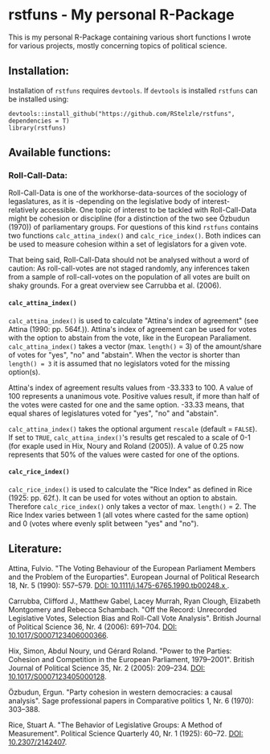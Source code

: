 # rstfuns - My personal R-Package

This is my personal R-Package containing various short functions I wrote for various projects, mostly concerning topics of political science.

## Installation:

Installation of `rstfuns` requires `devtools`. If `devtools` is installed `rstfuns` can be installed using:

```
devtools::install_github("https://github.com/RStelzle/rstfuns", dependencies = T)
library(rstfuns)
```

## Available functions:

### Roll-Call-Data:

Roll-Call-Data is one of the workhorse-data-sources of the sociology of legaslatures, as it is -depending on the legislative body of interest- relatively accessible. One topic of interest to be tackled with Roll-Call-Data might be cohesion or discipline (for a distinction of the two see Özbudun (1970)) of parliamentary groups. For questions of this kind `rstfuns` contains two functions `calc_attina_index()` and `calc_rice_index()`. Both indices can be used to measure cohesion within a set of legislators for a given vote.

That being said, Roll-Call-Data should not be analysed without a word of caution: As roll-call-votes are not staged randomly, any inferences taken from a sample of roll-call-votes on the population of all votes are built on shaky grounds. For a great overview see Carrubba et al. (2006).

#### `calc_attina_index()`

`calc_attina_index()` is used to calculate "Attina's index of agreement" (see Attina (1990: pp. 564f.)). Attina's index of agreement can be used for votes with the option to abstain from the vote, like in the European Paraliament. `calc_attina_index()` takes a vector (max. `length()` = 3) of the amount/share of votes for "yes", "no" and "abstain". When the vector is shorter than `length() = 3`  it is assumed that no legislators voted for the missing option(s).

Attina's index of agreement results values from -33.333 to 100. A value of 100 represents a unanimous vote. Positive values result, if more than half of the votes were casted for one and the same option. -33.33 means, that equal shares of legislatures voted for "yes", "no" and "abstain".

`calc_attina_index()` takes the optional argument `rescale` (default = `FALSE`). If set to `TRUE`, `calc_attina_index()`'s results get rescaled to a scale of 0-1 (for exaple used in Hix, Noury and Roland (2005)). A value of 0.25 now represents that 50% of the values were casted for one of the options.

#### `calc_rice_index()`
`calc_rice_index()` is used to calculate the "Rice Index" as defined in Rice (1925: pp. 62f.). It can be used for votes without an option to abstain. Therefore `calc_rice_index()` only takes a vector of max. `length()` = 2. The Rice Index varies between 1 (all votes where casted for the same option) and 0 (votes where evenly split between "yes" and "no").


## Literature:


Attina, Fulvio. "The Voting Behaviour of the European Parliament Members and the Problem of the Europarties". European Journal of Political Research 18, Nr. 5 (1990): 557–579. [DOI: 10.1111/j.1475-6765.1990.tb00248.x ](doi.org/10.1111/j.1475-6765.1990.tb00248.x).

Carrubba, Clifford J., Matthew Gabel, Lacey Murrah, Ryan Clough, Elizabeth Montgomery and Rebecca Schambach. "Off the Record: Unrecorded Legislative Votes, Selection Bias and Roll-Call Vote Analysis". British Journal of Political Science 36, Nr. 4 (2006): 691–704. [DOI: 10.1017/S0007123406000366](doi.org/10.1017/S0007123406000366).


Hix, Simon, Abdul Noury, und Gérard Roland. "Power to the Parties: Cohesion and Competition in the European Parliament, 1979–2001". British Journal of Political Science 35, Nr. 2 (2005): 209–234. [DOI: 10.1017/S0007123405000128](doi.org/10.1017/S0007123405000128).

Özbudun, Ergun. "Party cohesion in western democracies: a causal analysis". Sage professional papers in Comparative politics 1, Nr. 6 (1970): 303–388.

Rice, Stuart A. "The Behavior of Legislative Groups: A Method of Measurement". Political Science Quarterly 40, Nr. 1 (1925): 60–72. [DOI: 10.2307/2142407](doi.org/10.2307/2142407).
